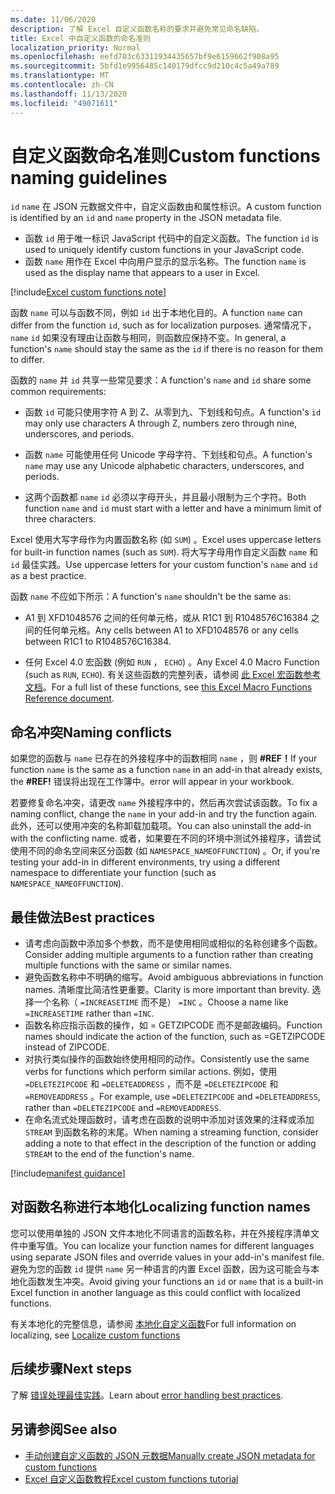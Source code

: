 ```yaml
---
ms.date: 11/06/2020
description: 了解 Excel 自定义函数名称的要求并避免常见命名缺陷。
title: Excel 中自定义函数的命名准则
localization_priority: Normal
ms.openlocfilehash: eefd703c63311934435657bf9e6159662f908a95
ms.sourcegitcommit: 5bfd1e9956485c140179dfcc9d210c4c5a49a789
ms.translationtype: MT
ms.contentlocale: zh-CN
ms.lasthandoff: 11/13/2020
ms.locfileid: "49071611"
---
```

# <a name="custom-functions-naming-guidelines"></a><span data-ttu-id="781b4-103">自定义函数命名准则</span><span class="sxs-lookup"><span data-stu-id="781b4-103">Custom functions naming guidelines</span></span>

<span data-ttu-id="781b4-104">`id` `name` 在 JSON 元数据文件中，自定义函数由和属性标识。</span><span class="sxs-lookup"><span data-stu-id="781b4-104">A custom function is identified by an `id` and `name` property in the JSON metadata file.</span></span>

- <span data-ttu-id="781b4-105">函数 `id` 用于唯一标识 JavaScript 代码中的自定义函数。</span><span class="sxs-lookup"><span data-stu-id="781b4-105">The function `id` is used to uniquely identify custom functions in your JavaScript code.</span></span>
- <span data-ttu-id="781b4-106">函数 `name` 用作在 Excel 中向用户显示的显示名称。</span><span class="sxs-lookup"><span data-stu-id="781b4-106">The function `name` is used as the display name that appears to a user in Excel.</span></span>

[!include[Excel custom functions note](../includes/excel-custom-functions-note.md)]

<span data-ttu-id="781b4-107">函数 `name` 可以与函数不同，例如 `id` 出于本地化目的。</span><span class="sxs-lookup"><span data-stu-id="781b4-107">A function `name` can differ from the function `id`, such as for localization purposes.</span></span> <span data-ttu-id="781b4-108">通常情况下， `name` `id` 如果没有理由让函数与相同，则函数应保持不变。</span><span class="sxs-lookup"><span data-stu-id="781b4-108">In general, a function's `name` should stay the same as the `id` if there is no reason for them to differ.</span></span>

<span data-ttu-id="781b4-109">函数的 `name` 并 `id` 共享一些常见要求：</span><span class="sxs-lookup"><span data-stu-id="781b4-109">A function's `name` and `id` share some common requirements:</span></span>

- <span data-ttu-id="781b4-110">函数 `id` 可能只使用字符 A 到 Z、从零到九、下划线和句点。</span><span class="sxs-lookup"><span data-stu-id="781b4-110">A function's `id` may only use characters A through Z, numbers zero through nine, underscores, and periods.</span></span>

- <span data-ttu-id="781b4-111">函数 `name` 可能使用任何 Unicode 字母字符、下划线和句点。</span><span class="sxs-lookup"><span data-stu-id="781b4-111">A function's `name` may use any Unicode alphabetic characters, underscores, and periods.</span></span>

- <span data-ttu-id="781b4-112">这两个函数都 `name` `id` 必须以字母开头，并且最小限制为三个字符。</span><span class="sxs-lookup"><span data-stu-id="781b4-112">Both function `name` and `id` must start with a letter and have a minimum limit of three characters.</span></span>

<span data-ttu-id="781b4-113">Excel 使用大写字母作为内置函数名称 (如 `SUM`) 。</span><span class="sxs-lookup"><span data-stu-id="781b4-113">Excel uses uppercase letters for built-in function names (such as `SUM`).</span></span> <span data-ttu-id="781b4-114">将大写字母用作自定义函数 `name` 和 `id` 最佳实践。</span><span class="sxs-lookup"><span data-stu-id="781b4-114">Use uppercase letters for your custom function's `name` and `id` as a best practice.</span></span>

<span data-ttu-id="781b4-115">函数 `name` 不应如下所示：</span><span class="sxs-lookup"><span data-stu-id="781b4-115">A function's `name` shouldn't be the same as:</span></span>

- <span data-ttu-id="781b4-116">A1 到 XFD1048576 之间的任何单元格，或从 R1C1 到 R1048576C16384 之间的任何单元格。</span><span class="sxs-lookup"><span data-stu-id="781b4-116">Any cells between A1 to XFD1048576 or any cells between R1C1 to R1048576C16384.</span></span>

- <span data-ttu-id="781b4-117">任何 Excel 4.0 宏函数 (例如 `RUN` ， `ECHO`) 。</span><span class="sxs-lookup"><span data-stu-id="781b4-117">Any Excel 4.0 Macro Function (such as `RUN`, `ECHO`).</span></span>  <span data-ttu-id="781b4-118">有关这些函数的完整列表，请参阅 [此 Excel 宏函数参考文档](https://d13ot9o61jdzpp.cloudfront.net/files/Excel%204.0%20Macro%20Functions%20Reference.pdf)。</span><span class="sxs-lookup"><span data-stu-id="781b4-118">For a full list of these functions, see [this Excel Macro Functions Reference document](https://d13ot9o61jdzpp.cloudfront.net/files/Excel%204.0%20Macro%20Functions%20Reference.pdf).</span></span>

## <a name="naming-conflicts"></a><span data-ttu-id="781b4-119">命名冲突</span><span class="sxs-lookup"><span data-stu-id="781b4-119">Naming conflicts</span></span>

<span data-ttu-id="781b4-120">如果您的函数与 `name` 已存在的外接程序中的函数相同 `name` ，则 **#REF！**</span><span class="sxs-lookup"><span data-stu-id="781b4-120">If your function `name` is the same as a function `name` in an add-in that already exists, the **#REF!**</span></span> <span data-ttu-id="781b4-121">错误将出现在工作簿中。</span><span class="sxs-lookup"><span data-stu-id="781b4-121">error will appear in your workbook.</span></span>

<span data-ttu-id="781b4-122">若要修复命名冲突，请更改 `name` 外接程序中的，然后再次尝试该函数。</span><span class="sxs-lookup"><span data-stu-id="781b4-122">To fix a naming conflict, change the `name` in your add-in and try the function again.</span></span> <span data-ttu-id="781b4-123">此外，还可以使用冲突的名称卸载加载项。</span><span class="sxs-lookup"><span data-stu-id="781b4-123">You can also uninstall the add-in with the conflicting name.</span></span> <span data-ttu-id="781b4-124">或者，如果要在不同的环境中测试外接程序，请尝试使用不同的命名空间来区分函数 (如 `NAMESPACE_NAMEOFFUNCTION`) 。</span><span class="sxs-lookup"><span data-stu-id="781b4-124">Or, if you're testing your add-in in different environments, try using a different namespace to differentiate your function (such as `NAMESPACE_NAMEOFFUNCTION`).</span></span>

## <a name="best-practices"></a><span data-ttu-id="781b4-125">最佳做法</span><span class="sxs-lookup"><span data-stu-id="781b4-125">Best practices</span></span>

- <span data-ttu-id="781b4-126">请考虑向函数中添加多个参数，而不是使用相同或相似的名称创建多个函数。</span><span class="sxs-lookup"><span data-stu-id="781b4-126">Consider adding multiple arguments to a function rather than creating multiple functions with the same or similar names.</span></span>
- <span data-ttu-id="781b4-127">避免函数名称中不明确的缩写。</span><span class="sxs-lookup"><span data-stu-id="781b4-127">Avoid ambiguous abbreviations in function names.</span></span> <span data-ttu-id="781b4-128">清晰度比简洁性更重要。</span><span class="sxs-lookup"><span data-stu-id="781b4-128">Clarity is more important than brevity.</span></span> <span data-ttu-id="781b4-129">选择一个名称（ `=INCREASETIME` 而不是） `=INC` 。</span><span class="sxs-lookup"><span data-stu-id="781b4-129">Choose a name like `=INCREASETIME` rather than `=INC`.</span></span>
- <span data-ttu-id="781b4-130">函数名称应指示函数的操作，如 = GETZIPCODE 而不是邮政编码。</span><span class="sxs-lookup"><span data-stu-id="781b4-130">Function names should indicate the action of the function, such as =GETZIPCODE instead of ZIPCODE.</span></span>
- <span data-ttu-id="781b4-131">对执行类似操作的函数始终使用相同的动作。</span><span class="sxs-lookup"><span data-stu-id="781b4-131">Consistently use the same verbs for functions which perform similar actions.</span></span> <span data-ttu-id="781b4-132">例如，使用 `=DELETEZIPCODE` 和 `=DELETEADDRESS` ，而不是 `=DELETEZIPCODE` 和 `=REMOVEADDRESS` 。</span><span class="sxs-lookup"><span data-stu-id="781b4-132">For example, use `=DELETEZIPCODE` and `=DELETEADDRESS`, rather than `=DELETEZIPCODE` and `=REMOVEADDRESS`.</span></span>
- <span data-ttu-id="781b4-133">在命名流式处理函数时，请考虑在函数的说明中添加对该效果的注释或添加 `STREAM` 到函数名称的末尾。</span><span class="sxs-lookup"><span data-stu-id="781b4-133">When naming a streaming function, consider adding a note to that effect in the description of the function or adding `STREAM` to the end of the function's name.</span></span>

[!include[manifest guidance](../includes/manifest-guidance.md)]

## <a name="localizing-function-names"></a><span data-ttu-id="781b4-134">对函数名称进行本地化</span><span class="sxs-lookup"><span data-stu-id="781b4-134">Localizing function names</span></span>

<span data-ttu-id="781b4-135">您可以使用单独的 JSON 文件本地化不同语言的函数名称，并在外接程序清单文件中重写值。</span><span class="sxs-lookup"><span data-stu-id="781b4-135">You can localize your function names for different languages using separate JSON files and override values in your add-in's manifest file.</span></span> <span data-ttu-id="781b4-136">避免为您的函数 `id` 提供 `name` 另一种语言的内置 Excel 函数，因为这可能会与本地化函数发生冲突。</span><span class="sxs-lookup"><span data-stu-id="781b4-136">Avoid giving your functions an `id` or `name` that is a built-in Excel function in another language as this could conflict with localized functions.</span></span>

<span data-ttu-id="781b4-137">有关本地化的完整信息，请参阅 [本地化自定义函数](custom-functions-localize.md)</span><span class="sxs-lookup"><span data-stu-id="781b4-137">For full information on localizing, see [Localize custom functions](custom-functions-localize.md)</span></span>

## <a name="next-steps"></a><span data-ttu-id="781b4-138">后续步骤</span><span class="sxs-lookup"><span data-stu-id="781b4-138">Next steps</span></span>
<span data-ttu-id="781b4-139">了解 [错误处理最佳实践](custom-functions-errors.md)。</span><span class="sxs-lookup"><span data-stu-id="781b4-139">Learn about [error handling best practices](custom-functions-errors.md).</span></span>

## <a name="see-also"></a><span data-ttu-id="781b4-140">另请参阅</span><span class="sxs-lookup"><span data-stu-id="781b4-140">See also</span></span>

* [<span data-ttu-id="781b4-141">手动创建自定义函数的 JSON 元数据</span><span class="sxs-lookup"><span data-stu-id="781b4-141">Manually create JSON metadata for custom functions</span></span>](custom-functions-json.md)
* [<span data-ttu-id="781b4-142">Excel 自定义函数教程</span><span class="sxs-lookup"><span data-stu-id="781b4-142">Excel custom functions tutorial</span></span>](../tutorials/excel-tutorial-create-custom-functions.md)
